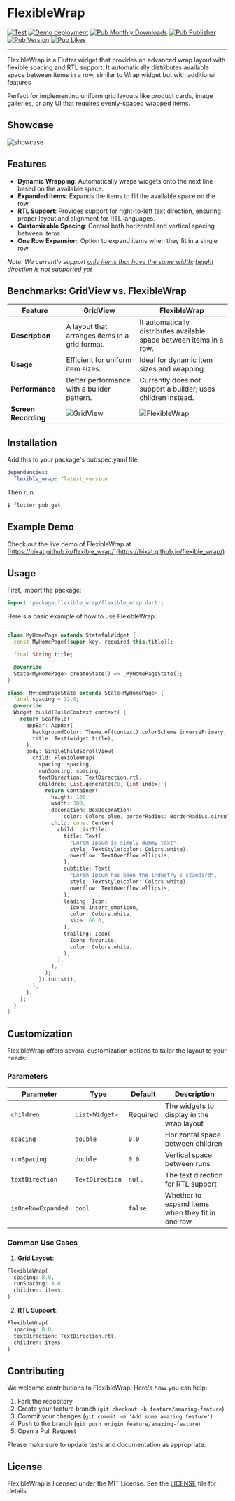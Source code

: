 # FlexibleWrap
[![Test](https://github.com/bixat/flexible_wrap/actions/workflows/ci.yaml/badge.svg)](https://github.com/bixat/fflexible_wrap/actions/workflows/ci.yaml)
[![Demo deployment](https://github.com/bixat/flexible_wrap/actions/workflows/demo_deployment.yaml/badge.svg)](https://github.com/bixat/flexible_wrap/actions/workflows/demo_deployment.yaml)
[![Pub Monthly Downloads](https://img.shields.io/pub/dm/flexible_wrap)](https://pub.dev/packages/flexible_wrap)
[![Pub Publisher](https://img.shields.io/pub/publisher/flexible_wrap)](https://bixat.dev)
[![Pub Version](https://img.shields.io/pub/v/flexible_wrap)](https://pub.dev/packages/flexible_wrap)
[![Pub Likes](https://img.shields.io/pub/likes/flexible_wrap)](https://pub.dev/packages/flexible_wrap)




---
FlexibleWrap is a Flutter widget that provides an advanced wrap layout with flexible spacing and RTL support. It automatically distributes available space between items in a row, similar to Wrap widget but with additional features

Perfect for implementing uniform grid layouts like product cards, image galleries, or any UI that requires evenly-spaced wrapped items.

## Showcase

![showcase](https://github.com/bixat/flexible_wrap/blob/main/showcase.gif?raw=true)


## Features

- **Dynamic Wrapping**: Automatically wraps widgets onto the next line based on the available space.
- **Expanded Items**: Expands the items to fill the available space on the row.
- **RTL Support**: Provides support for right-to-left text direction, ensuring proper layout and alignment for RTL languages.
- **Customizable Spacing**: Control both horizontal and vertical spacing between items
- **One Row Expansion**: Option to expand items when they fit in a single row

_Note: We currently support [only items that have the same width](https://github.com/bixat/flexible_wrap/issues/10); [height direction is not supported yet](https://github.com/bixat/flexible_wrap/issues/11)_

## Benchmarks: GridView vs. FlexibleWrap

| Feature          | GridView                                         | FlexibleWrap                                   |
|------------------|--------------------------------------------------|------------------------------------------------|
| **Description**  | A layout that arranges items in a grid format.  | It automatically distributes available space between items in a row. |
| **Usage**        | Efficient for uniform item sizes.                | Ideal for dynamic item sizes and wrapping.    |
| **Performance**   | Better performance with a builder pattern.       | Currently does not support a builder; uses children instead. |
| **Screen Recording** | ![GridView](https://github.com/user-attachments/assets/90b5d6bf-dff4-4e54-8268-a75968d00551) | ![FlexibleWrap](https://github.com/user-attachments/assets/76c9f26a-a955-427b-a634-290eed41c7b9) |

## Installation

Add this to your package's pubspec.yaml file:

```yaml
dependencies:
  flexible_wrap: ^latest_version
```

Then run:

```bash
$ flutter pub get
```

## Example Demo

Check out the live demo of FlexibleWrap at [https://bixat.github.io/flexible_wrap/](https://bixat.github.io/flexible_wrap/)

## Usage

First, import the package:

```dart
import 'package:flexible_wrap/flexible_wrap.dart';
```

Here's a basic example of how to use FlexibleWrap:

```dart

class MyHomePage extends StatefulWidget {
  const MyHomePage({super.key, required this.title});

  final String title;

  @override
  State<MyHomePage> createState() => _MyHomePageState();
}

class _MyHomePageState extends State<MyHomePage> {
  final spacing = 12.0;
  @override
  Widget build(BuildContext context) {
    return Scaffold(
      appBar: AppBar(
        backgroundColor: Theme.of(context).colorScheme.inversePrimary,
        title: Text(widget.title),
      ),
      body: SingleChildScrollView(
        child: FlexibleWrap(
          spacing: spacing,
          runSpacing: spacing,
          textDirection: TextDirection.rtl,
          children: List.generate(20, (int index) {
            return Container(
              height: 100,
              width: 300,
              decoration: BoxDecoration(
                  color: Colors.blue, borderRadius: BorderRadius.circular(8.0)),
              child: const Center(
                child: ListTile(
                  title: Text(
                    "Lorem Ipsum is simply dummy text",
                    style: TextStyle(color: Colors.white),
                    overflow: TextOverflow.ellipsis,
                  ),
                  subtitle: Text(
                    "Lorem Ipsum has been the industry's standard",
                    style: TextStyle(color: Colors.white),
                    overflow: TextOverflow.ellipsis,
                  ),
                  leading: Icon(
                    Icons.insert_emoticon,
                    color: Colors.white,
                    size: 60.0,
                  ),
                  trailing: Icon(
                    Icons.favorite,
                    color: Colors.white,
                  ),
                ),
              ),
            );
          }).toList(),
        ),
      ),
    );
  }
}
```

## Customization

FlexibleWrap offers several customization options to tailor the layout to your needs:

### Parameters

| Parameter          | Type            | Default  | Description                                      |
| ------------------ | --------------- | -------- | ------------------------------------------------ |
| `children`         | `List<Widget>`  | Required | The widgets to display in the wrap layout        |
| `spacing`          | `double`        | `0.0`    | Horizontal space between children                |
| `runSpacing`       | `double`        | `0.0`    | Vertical space between runs                      |
| `textDirection`    | `TextDirection` | `null`   | The text direction for RTL support               |
| `isOneRowExpanded` | `bool`          | `false`  | Whether to expand items when they fit in one row |

### Common Use Cases

1. **Grid Layout**:

```dart
FlexibleWrap(
  spacing: 8.0,
  runSpacing: 8.0,
  children: items,
)
```

2. **RTL Support**:

```dart
FlexibleWrap(
  spacing: 8.0,
  textDirection: TextDirection.rtl,
  children: items,
)
```

## Contributing

We welcome contributions to FlexibleWrap! Here's how you can help:

1. Fork the repository
2. Create your feature branch (`git checkout -b feature/amazing-feature`)
3. Commit your changes (`git commit -m 'Add some amazing feature'`)
4. Push to the branch (`git push origin feature/amazing-feature`)
5. Open a Pull Request

Please make sure to update tests and documentation as appropriate.

## License

FlexibleWrap is licensed under the MIT License. See the [LICENSE](LICENSE) file for details.
